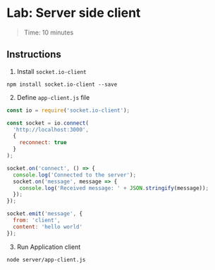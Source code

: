 
# Lab: Server side client

> Time: 10 minutes

## Instructions

1. Install `socket.io-client`
```console
npm install socket.io-client --save
```

2. Define `app-client.js` file

```js
const io = require('socket.io-client');

const socket = io.connect(
  'http://localhost:3000',
  {
    reconnect: true
  }
);

socket.on('connect', () => {
  console.log('Connected to the server');
  socket.on('message', message => {
    console.log('Received message: ' + JSON.stringify(message));
  });
});

socket.emit('message', {
  from: 'client',
  content: 'hello world'
});
```

3. Run Application client

```console
node server/app-client.js
```